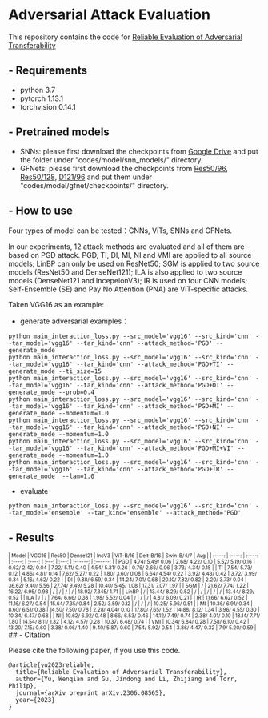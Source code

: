 # Adversarial Attack Evaluation
This repository contains the code for [	
Reliable Evaluation of Adversarial Transferability
](http://arxiv.org/abs/2306.08565)

## - Requirements
- python 3.7
- pytorch 1.13.1
- torchvision 0.14.1

## - Pretrained models
- SNNs: please first download the checkpoints from [Google Drive](https://drive.google.com/drive/folders/1vwNx4xTF6EG_Brbu-6mGkgC2HcfgtBTe) and put the folder under "codes/model/snn_models/" directory.
- GFNets: please first download the checkpoints from [Res50/96](https://drive.google.com/file/d/1Iun8o4o7cQL-7vSwKyNfefOgwb9-o9kD/view?usp=sharing), [Res50/128](https://drive.google.com/file/d/1cEj0dXO7BfzQNd5fcYZOQekoAe3_DPia/view?usp=sharing), [D121/96](https://drive.google.com/file/d/1UflIM29Npas0rTQSxPqwAT6zHbFkQq6R/view?usp=sharing) and put them under "codes/model/gfnet/checkpoints/" directory. 
## - How to use

Four types of model can be tested：CNNs, ViTs, SNNs and GFNets.

In our experiments, 12 attack methods are evaluated and all of them are based on PGD attack. PGD, TI, DI, MI, NI and VMI are applied to all source models; LinBP can only be used on ResNet50; SGM is applied to two source models (ResNet50 and DenseNet121); ILA is also applied to two source mdoels (DenseNet121 and IncepeionV3); IR is used on four CNN models; Self-Ensemble (SE) and Pay No Attention (PNA) are ViT-specific attacks.

Taken VGG16 as an example: 

- generate adversarial examples：

```
python main_interaction_loss.py --src_model='vgg16' --src_kind='cnn' --tar_model='vgg16' --tar_kind='cnn' --attack_method='PGD' --generate_mode
python main_interaction_loss.py --src_model='vgg16' --src_kind='cnn' --tar_model='vgg16' --tar_kind='cnn' --attack_method='PGD+TI' --generate_mode --ti_size=15
python main_interaction_loss.py --src_model='vgg16' --src_kind='cnn' --tar_model='vgg16' --tar_kind='cnn' --attack_method='PGD+DI' --generate_mode --prob=0.4
python main_interaction_loss.py --src_model='vgg16' --src_kind='cnn' --tar_model='vgg16' --tar_kind='cnn' --attack_method='PGD+MI' --generate_mode --momentum=1.0
python main_interaction_loss.py --src_model='vgg16' --src_kind='cnn' --tar_model='vgg16' --tar_kind='cnn' --attack_method='PGD+NI' --generate_mode --momentum=1.0
python main_interaction_loss.py --src_model='vgg16' --src_kind='cnn' --tar_model='vgg16' --tar_kind='cnn' --attack_method='PGD+MI+VI' --generate_mode --momentum=1.0
python main_interaction_loss.py --src_model='vgg16' --src_kind='cnn' --tar_model='vgg16' --tar_kind='cnn' --attack_method='PGD+IR' --generate_mode  --lam=1.0
```

- evaluate
```
python main_interaction_loss.py --src_model='vgg16' --src_kind='cnn' --tar_model='ensemble' --tar_kind='ensemble' --attack_method='PGD'
```

## - Results
<font size=1>
| Model | VGG16 | Res50 | Dense121 | IncV3 | ViT-B/16 | Deit-B/16 | Swin-B/4/7 | Avg |
| :----: | :----: | :----: | :----: | :----: | :---: | :---: | :------: | :------: |
| PGD | 4.74/ 5.49/ 0.06 | 2.68/ 4.22/ 0.10 | 5.52/ 5.19/ 0.16 | 0.62/ 2.42/ 0.04 | 7.22/ 5.11/ 0.40 | 4.54/ 5.31/ 0.26 | 0.76/ 2.66/ 0.06 | 3.73/ 4.34/ 0.15 |
| TI | 7.54/ 5.73/ 0.12 | 4.86/ 4.81/ 0.14 | 7.62/ 5.27/ 0.22 | 1.80/ 3.60/ 0.08 | 6.64/ 4.54/ 0.22 | 3.92/ 4.43/ 0.42 | 3.72/ 3.99/ 0.34 | 5.16/ 4.62/ 0.22 |
| DI | 9.88/ 6.59/ 0.34 | 14.24/ 7.01/ 0.68 | 20.10/ 7.82/ 0.82 | 2.20/ 3.73/ 0.04 | 36.62/ 9.40/ 5.56 | 27.74/ 9.49/ 5.28 | 10.40/ 5.45/ 1.08 | 17.31/ 7.07/ 1.97 |
| SGM | / | 21.62/ 7.74/ 1.22 | 16.22/ 6.95/ 0.98 | / | / | / | / | 18.92/ 7.345/ 1.71 |
| LinBP | / | 13.44/ 8.29/ 0.52 | / | / | / | / | / | 13.44/ 8.29/ 0.52 |
| ILA | / | / | 7.64/ 6.66/ 0.38 | 1.98/ 5.52/ 0.04 | / | / | / | 4.81/ 6.09/ 0.21 |
| IR | 11.66/ 6.62/ 0.52 | 11.16/ 6.27/ 0.54 | 15.64/ 7.35/ 0.84 | 2.52/ 3.59/ 0.12 | / | / | / | 10.25/ 5.96/ 0.51 |
| MI | 10.36/ 6.91/ 0.34 | 8.60/ 6.51/ 0.38 | 14.50/ 7.50/ 0.78 | 2.28/ 4.04/ 0.10 | 17.80/ 7.65/ 1.52 | 14.88/ 8.12/ 1.34 | 3.96/ 4.55/ 0.30 | 10.34/ 6.47/ 0.68 |
| NI | 10.62/ 6.92/ 0.48 | 8.66/ 6.53/ 0.46 | 14.12/ 7.49/ 0.74 | 2.38/ 4.01/ 0.10 | 18.14/ 7.71/ 1.80 | 14.54/ 8.11/ 1.32 | 4.12/ 4.57/ 0.28 | 10.37/ 6.48/ 0.74 |
| VMI | 10.34/ 6.84/ 0.28 | 7.58/ 6.10/ 0.42 | 13.20/ 7.15/ 0.60 | 3.38/ 0.06/ 1.40 | 9.40/ 5.87/ 0.60 | 7.54/ 5.92/ 0.54 | 3.86/ 4.47/ 0.32 | 7.9/ 5.20/ 0.59 |
</font>
## - Citation

Please cite the following paper, if you use this code.

```
@article{yu2023reliable,
  title={Reliable Evaluation of Adversarial Transferability},
  author={Yu, Wenqian and Gu, Jindong and Li, Zhijiang and Torr, Philip},
  journal={arXiv preprint arXiv:2306.08565},
  year={2023}
}
```
